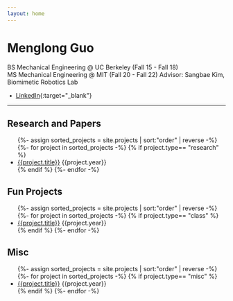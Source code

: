 ```yaml
---
layout: home
---
```


# Menglong Guo

BS Mechanical Engineering @ UC Berkeley (Fall 15 - Fall 18)<br /> MS Mechanical
Engineering @ MIT (Fall 20 - Fall 22) Advisor: Sangbae Kim, Biomimetic Robotics Lab

<span id="email"></span>

&nbsp;&bull;&nbsp;
[LinkedIn](https://www.linkedin.com/in/menglong-guo-268aab175/){:target="\_blank"}

---

## Research and Papers

<ul>
{%- assign sorted_projects = site.projects | sort:"order" | reverse -%}
{%- for project in sorted_projects -%}
  {% if project.type== "research" %}
    <li>
      <a href="{{project.url | relative_url}}">{{project.title}}</a>
      <time datetime="{{project.year}}">{{project.year}}</time>
    </li>
  {% endif %}
{%- endfor -%}
</ul>

## Fun Projects

<ul>
{%- assign sorted_projects = site.projects | sort:"order" | reverse -%}
{%- for project in sorted_projects -%}
  {% if project.type== "class" %}
    <li>
      <a href="{{project.url | relative_url}}">{{project.title}}</a>
      <time datetime="{{project.year}}">{{project.year}}</time>
    </li>
  {% endif %}
{%- endfor -%}
</ul>

## Misc

<ul>
{%- assign sorted_projects = site.projects | sort:"order" | reverse -%}
{%- for project in sorted_projects -%}
  {% if project.type== "misc" %}
    <li>
      <a href="{{project.url | relative_url}}">{{project.title}}</a>
      <time datetime="{{project.year}}">{{project.year}}</time>
    </li>
  {% endif %}
{%- endfor -%}
</ul>

<script>
$(function() {
  var email = '';
  email += 'm.guo';
  email += '@berkeley.edu';
  // $('#email').attr('href', 'mailto:' + email);
  $('#email').text(email);
});
</script>

